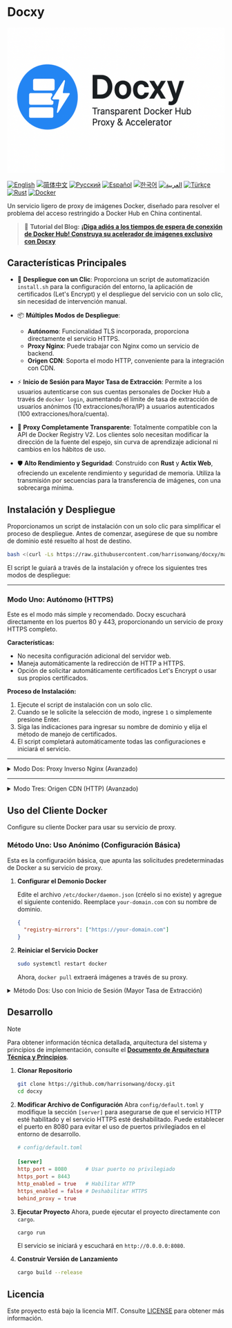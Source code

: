 # Docxy

![og-image](og-image.png)

[![English](https://img.shields.io/badge/English-Click-orange)](README_EN.md)
[![简体中文](https://img.shields.io/badge/简体中文-点击查看-blue)](README.md)
[![Русский](https://img.shields.io/badge/Русский-Нажмите-orange)](README_RU.md)
[![Español](https://img.shields.io/badge/Español-Clic-blue)](README_ES.md)
[![한국어](https://img.shields.io/badge/한국어-클릭-orange)](README_KR.md)
[![العربية](https://img.shields.io/badge/العربية-انقر-blue)](README_AR.md)
[![Türkçe](https://img.shields.io/badge/Türkçe-Tıkla-orange)](README_TR.md)
[![Rust](https://img.shields.io/badge/rust-1.75%2B-blue.svg)](https://www.rust-lang.org)
[![Docker](https://img.shields.io/badge/docker-28%2B-orange.svg)](https://www.docker.com)

Un servicio ligero de proxy de imágenes Docker, diseñado para resolver el problema del acceso restringido a Docker Hub en China continental.

> 📢 **Tutorial del Blog:** [**¡Diga adiós a los tiempos de espera de conexión de Docker Hub! Construya su acelerador de imágenes exclusivo con Docxy**](https://voxsay.com/posts/docxy-docker-proxy-tutorial-for-china/)

## Características Principales

*   🚀 **Despliegue con un Clic**: Proporciona un script de automatización `install.sh` para la configuración del entorno, la aplicación de certificados (Let's Encrypt) y el despliegue del servicio con un solo clic, sin necesidad de intervención manual.

*   📦 **Múltiples Modos de Despliegue**:
    *   **Autónomo**: Funcionalidad TLS incorporada, proporciona directamente el servicio HTTPS.
    *   **Proxy Nginx**: Puede trabajar con Nginx como un servicio de backend.
    *   **Origen CDN**: Soporta el modo HTTP, conveniente para la integración con CDN.

*   ⚡ **Inicio de Sesión para Mayor Tasa de Extracción**: Permite a los usuarios autenticarse con sus cuentas personales de Docker Hub a través de `docker login`, aumentando el límite de tasa de extracción de usuarios anónimos (10 extracciones/hora/IP) a usuarios autenticados (100 extracciones/hora/cuenta).

*   💎 **Proxy Completamente Transparente**: Totalmente compatible con la API de Docker Registry V2. Los clientes solo necesitan modificar la dirección de la fuente del espejo, sin curva de aprendizaje adicional ni cambios en los hábitos de uso.

*   🛡️ **Alto Rendimiento y Seguridad**: Construido con **Rust** y **Actix Web**, ofreciendo un excelente rendimiento y seguridad de memoria. Utiliza la transmisión por secuencias para la transferencia de imágenes, con una sobrecarga mínima.

## Instalación y Despliegue

Proporcionamos un script de instalación con un solo clic para simplificar el proceso de despliegue. Antes de comenzar, asegúrese de que su nombre de dominio esté resuelto al host de destino.

```bash
bash <(curl -Ls https://raw.githubusercontent.com/harrisonwang/docxy/main/install.sh)
```

El script le guiará a través de la instalación y ofrece los siguientes tres modos de despliegue:

---

### Modo Uno: Autónomo (HTTPS)

Este es el modo más simple y recomendado. Docxy escuchará directamente en los puertos 80 y 443, proporcionando un servicio de proxy HTTPS completo.

**Características:**
- No necesita configuración adicional del servidor web.
- Maneja automáticamente la redirección de HTTP a HTTPS.
- Opción de solicitar automáticamente certificados Let's Encrypt o usar sus propios certificados.

**Proceso de Instalación:**
1.  Ejecute el script de instalación con un solo clic.
2.  Cuando se le solicite la selección de modo, ingrese `1` o simplemente presione Enter.
3.  Siga las indicaciones para ingresar su nombre de dominio y elija el método de manejo de certificados.
4.  El script completará automáticamente todas las configuraciones e iniciará el servicio.

---

<details>
<summary>Modo Dos: Proxy Inverso Nginx (Avanzado)</summary>

### Modo Dos: Proxy Inverso Nginx

Este modo es adecuado si ya tiene Nginx y desea administrar los servicios web de forma centralizada a través de él.

**Características:**
- Nginx maneja el cifrado HTTPS y la gestión de certificados, con Docxy ejecutándose como un backend HTTP simple.
- Docxy se ejecuta como un servicio HTTP de backend en un puerto especificado (por ejemplo, 9000).
- Conveniente para la integración con otros servicios.

**Proceso de Instalación:**
1.  Ejecute el script de instalación con un solo clic.
2.  Cuando se le solicite la selección de modo, ingrese `2`.
3.  Siga las indicaciones para ingresar su nombre de dominio, el puerto de escucha del backend de Docxy y la información del certificado.
4.  El script generará automáticamente un archivo de configuración de Nginx de ejemplo para usted. Deberá agregarlo manualmente a su configuración de Nginx y recargar el servicio de Nginx.

</details>

---

<details>
<summary>Modo Tres: Origen CDN (HTTP) (Avanzado)</summary>

### Modo Tres: Origen CDN (HTTP)

Este modo es adecuado si desea utilizar Docxy como origen para una CDN para lograr una mejor aceleración global.

**Características:**
- Docxy solo escucha en puertos HTTP.
- El proveedor de CDN maneja las solicitudes HTTPS y los certificados.
- Docxy confía y procesa los encabezados `X-Forwarded-*` para identificar correctamente la IP del cliente y el protocolo.

**Proceso de Instalación:**
1.  Ejecute el script de instalación con un solo clic.
2.  Cuando se le solicite la selección de modo, ingrese `3`.
3.  Siga las indicaciones para ingresar el puerto HTTP en el que Docxy debe escuchar.
4.  Configure su servicio CDN para que apunte su origen a la dirección y puerto del servicio Docxy.

</details>


## Uso del Cliente Docker

Configure su cliente Docker para usar su servicio de proxy.

### Método Uno: Uso Anónimo (Configuración Básica)

Esta es la configuración básica, que apunta las solicitudes predeterminadas de Docker a su servicio de proxy.

1.  **Configurar el Demonio Docker**

    Edite el archivo `/etc/docker/daemon.json` (créelo si no existe) y agregue el siguiente contenido. Reemplace `your-domain.com` con su nombre de dominio.

    ```json
    {
      "registry-mirrors": ["https://your-domain.com"]
    }
    ```

2.  **Reiniciar el Servicio Docker**

    ```bash
    sudo systemctl restart docker
    ```
    Ahora, `docker pull` extraerá imágenes a través de su proxy.

<details>
<summary>Método Dos: Uso con Inicio de Sesión (Mayor Tasa de Extracción)</summary>

Este método le permite obtener una mayor tasa de extracción de imágenes iniciando sesión con su cuenta de Docker Hub, además del uso anónimo.

1.  **Completar la Configuración Básica**

    Asegúrese de haber completado todos los pasos del **Método Uno**.

2.  **Iniciar Sesión en el Servicio de Proxy**

    Use el comando `docker login` e ingrese su nombre de usuario y contraseña de Docker Hub.

    ```bash
    docker login your-domain.com
    ```

3.  **Sincronizar la Información de Autenticación**

    Después de iniciar sesión correctamente, debe editar manualmente el archivo `~/.docker/config.json`. Copie la información `auth` generada para `your-domain.com` y péguela para `https://index.docker.io/v1/`.

    Antes de la modificación:
    ```json
    {
        "auths": {
            "your-domain.com": {
                "auth": "aBcDeFgHiJkLmNoPqRsTuVwXyZ..."
            }
        }
    }
    ```

    Después de la modificación:
    ```json
    {
        "auths": {
            "your-domain.com": {
                "auth": "aBcDeFgHiJkLmNoPqRsTuVwXyZ..."
            },
            "https://index.docker.io/v1/": {
                "auth": "aBcDeFgHiJkLmNoPqRsTuVwXyZ..."
            }
        }
    }
    ```
    Después de guardar el archivo, sus solicitudes `docker pull` se enviarán como un usuario autenticado, disfrutando así de límites de tasa más altos.

</details>

## Desarrollo

> [!NOTE]
> Para obtener información técnica detallada, arquitectura del sistema y principios de implementación, consulte el [**Documento de Arquitectura Técnica y Principios**](docs/ARCHITECTURE.md).

1.  **Clonar Repositorio**
    ```bash
    git clone https://github.com/harrisonwang/docxy.git
    cd docxy
    ```

2.  **Modificar Archivo de Configuración**
    Abra `config/default.toml` y modifique la sección `[server]` para asegurarse de que el servicio HTTP esté habilitado y el servicio HTTPS esté deshabilitado. Puede establecer el puerto en 8080 para evitar el uso de puertos privilegiados en el entorno de desarrollo.

    ```toml
    # config/default.toml

    [server]
    http_port = 8080      # Usar puerto no privilegiado
    https_port = 8443
    http_enabled = true   # Habilitar HTTP
    https_enabled = false # Deshabilitar HTTPS
    behind_proxy = true
    ```

3.  **Ejecutar Proyecto**
    Ahora, puede ejecutar el proyecto directamente con `cargo`.
    ```bash
    cargo run
    ```
    El servicio se iniciará y escuchará en `http://0.0.0.0:8080`.

4.  **Construir Versión de Lanzamiento**
    ```bash
    cargo build --release
    ```

## Licencia

Este proyecto está bajo la licencia MIT. Consulte [LICENSE](LICENSE) para obtener más información.